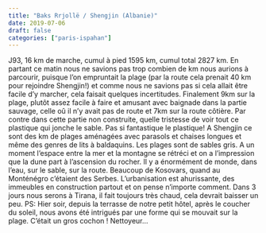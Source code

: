 ```yaml
---
title: "Baks Rrjollë / Shengjin (Albanie)"
date: 2019-07-06
draft: false
categories: ["paris-ispahan"]
---
```


J93, 16 km de marche, cumul à pied 1595 km, cumul total 2827 km.
En partant ce matin nous ne savions pas trop combien de km nous aurions à parcourir, puisque l’on empruntait la plage (par la route cela prenait 40 km pour rejoindre Shengjin!) et comme nous ne savions pas si cela allait être facile d’y marcher, cela faisait quelques incertitudes. Finalement 9km sur la plage, plutôt assez facile à faire et amusant avec baignade dans la partie sauvage, celle oû il n’y avait pas de route et 7km sur la route côtière. Par contre dans cette partie non construite, quelle tristesse de voir tout ce plastique qui jonche le sable. Pas si fantastique le plastique! A Shengjin ce sont des km de plages aménagées avec parasols et chaises longues et même des genres de lits à baldaquins. Les plages sont de sables gris. A un moment l’espace entre la mer et la montagne se rétréci et on a l’impression que la dune part à l’ascension du rocher. Il y a énormément de monde, dans l’eau, sur le sable, sur la route. Beaucoup de Kosovars, quand au Monténégro c’étaient des Serbes. L’urbanisation est ahurissante, des immeubles en construction partout et on pense n’importe comment.
Dans 3 jours nous serons à Tirana, il fait toujours très chaud, cela devrait baisser un peu.
PS: Hier soir, depuis la terrasse de notre petit hôtel, après le coucher du soleil, nous avons été intrigués par une forme qui se mouvait sur la plage. C’était un gros cochon ! Nettoyeur…
